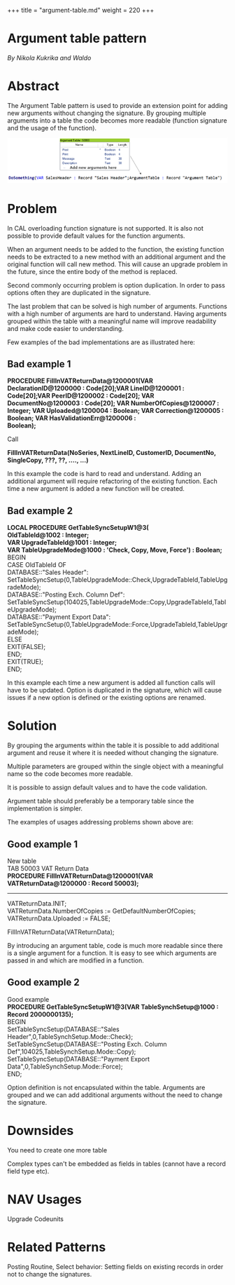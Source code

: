 +++
title = "argument-table.md"
weight = 220
+++
# Argument table pattern

_By Nikola Kukrika and Waldo_

# Abstract

The Argument Table pattern is used to provide an extension point for adding new arguments without changing the signature. By grouping multiple arguments into a table the code becomes more readable (function signature and the usage of the function).

[![ ][image0]][anchor0]

# Problem

In CAL overloading function signature is not supported. It is also not possible to provide default values for the function arguments.

When an argument needs to be added to the function, the existing function needs to be extracted to a new method with an additional argument and the original function will call new method. This will cause an upgrade problem in the future, since the entire body of the method is replaced.

Second commonly occurring problem is option duplication. In order to pass options often they are duplicated in the signature.

The last problem that can be solved is high number of arguments. Functions with a high number of arguments are hard to understand. Having arguments grouped within the table with a meaningful name will improve readability and make code easier to understanding.

Few examples of the bad implementations are as illustrated here:

## Bad example 1

  
**PROCEDURE FillInVATReturnData@1200001(VAR DeclarationID@1200000 : Code\[20\];VAR LineID@1200001 :**  
**Code\[20\];VAR PeerID@1200002 : Code\[20\]; VAR DocumentNo@1200003 : Code\[20\]; VAR NumberOfCopies@1200007 :**  
**Integer; VAR Uploaded@1200004 : Boolean; VAR Correction@1200005 : Boolean; VAR HasValidationErr@1200006 :**  
**Boolean);**

Call

**FillInVATReturnData(NoSeries, NextLineID, CustomerID, DocumentNo, SingleCopy, ???, ??, ...., ...)**

In this example the code is hard to read and understand. Adding an additional argument will require refactoring of the existing function. Each time a new argument is added a new function will be created.

## Bad example 2

**LOCAL PROCEDURE GetTableSyncSetupW1@3(**  
**OldTableId@1002 : Integer;**  
**VAR UpgradeTableId@1001 : Integer;**  
**VAR TableUpgradeMode@1000 : 'Check, Copy, Move, Force') : Boolean;**  
BEGIN  
CASE OldTableId OF  
DATABASE::"Sales Header":  
SetTableSyncSetup(0,TableUpgradeMode::Check,UpgradeTableId,TableUpgradeMode);  
DATABASE::"Posting Exch. Column Def":  
SetTableSyncSetup(104025,TableUpgradeMode::Copy,UpgradeTableId,TableUpgradeMode);  
DATABASE::"Payment Export Data":  
SetTableSyncSetup(0,TableUpgradeMode::Force,UpgradeTableId,TableUpgradeMode);  
ELSE  
EXIT(FALSE);  
END;  
EXIT(TRUE);  
END;

In this example each time a new argument is added all function calls will have to be updated. Option is duplicated in the signature, which will cause issues if a new option is defined or the existing options are renamed.

# Solution

By grouping the arguments within the table it is possible to add additional argument and reuse it where it is needed without changing the signature.

Multiple parameters are grouped within the single object with a meaningful name so the code becomes more readable.

It is possible to assign default values and to have the code validation.

Argument table should preferably be a temporary table since the implementation is simpler.

The examples of usages addressing problems shown above are:

## Good example 1

New table  
TAB 50003 VAT Return Data  
**PROCEDURE FillInVATReturnData@1200001(VAR VATReturnData@1200000 : Record 50003);**

****

VATReturnData.INIT;  
VATReturnData.NumberOfCopies := GetDefaultNumberOfCopies;  
VATReturnData.Uploaded := FALSE;

FillInVATReturnData(VATReturnData);

By introducing an argument table, code is much more readable since there is a single argument for a function. It is easy to see which arguments are passed in and which are modified in a function.

## Good example 2

Good example  
**PROCEDURE GetTableSyncSetupW1@3(VAR TableSynchSetup@1000 : Record 2000000135);**  
BEGIN  
SetTableSyncSetup(DATABASE::"Sales Header",0,TableSynchSetup.Mode::Check);  
SetTableSyncSetup(DATABASE::"Posting Exch. Column Def",104025,TableSynchSetup.Mode::Copy);  
SetTableSyncSetup(DATABASE::"Payment Export Data",0,TableSynchSetup.Mode::Force);  
END;

Option definition is not encapsulated within the table. Arguments are grouped and we can add additional arguments without the need to change the signature.

# Downsides

You need to create one more table

Complex types can't be embedded as fields in tables (cannot have a record field type etc).

# NAV Usages

Upgrade Codeunits

# Related Patterns

Posting Routine, Select behavior: Setting fields on existing records in order not to change the signatures. 



[anchor0]: 0218.Argument-Table-image.png


[image0]: 0218.Argument-Table-image.png
